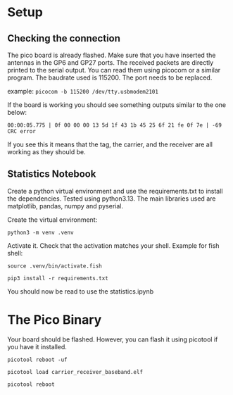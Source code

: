 #  Setup
## Checking the connection
The pico board is already flashed. Make sure that you have inserted the antennas in the GP6 and GP27 ports. The received packets are directly printed to the serial output.
You can read them using picocom or a similar program. The baudrate used is 115200. The port needs to be replaced.

example: `picocom -b 115200 /dev/tty.usbmodem2101`

If the board is working you should see something outputs similar to the one below:

`00:00:05.775 | 0f 00 00 00 13 5d 1f 43 1b 45 25 6f 21 fe 0f 7e | -69 CRC error`

If you see this it means that the tag, the carrier, and the receiver are all working as they should be.


## Statistics Notebook
Create a python virtual environment and use the requirements.txt to install the dependencies. Tested using python3.13. The main libraries used are matplotlib, pandas, numpy and pyserial.

Create the virtual environment:

`python3 -m venv .venv`

Activate it. Check that the activation matches your shell. 
Example for fish shell:

`source .venv/bin/activate.fish`

`pip3 install -r requirements.txt`

You should now be read to use the statistics.ipynb


# The Pico Binary
Your board should be flashed. However, you can flash it using picotool if you have it installed.

`picotool reboot -uf`

`picotool load carrier_receiver_baseband.elf`

`picotool reboot`





